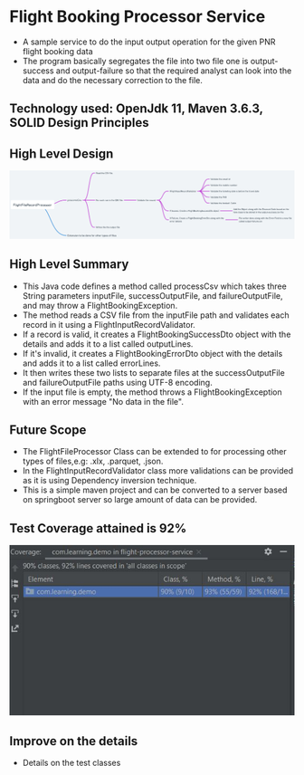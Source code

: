 # Flight Booking Processor Service

 - A sample service to do the input output operation for the given PNR flight booking data
 - The program basically segregates the file into two file one is output-success and output-failure so that the required 
 analyst can look into the data and do the necessary correction to the file.
 
## Technology used: OpenJdk 11, Maven 3.6.3, SOLID Design Principles
 
## High Level Design

 ![alt text](./images/Flight_Processor_Details@2x.png)

## High Level Summary

 - This Java code defines a method called processCsv which takes three String parameters inputFile, successOutputFile, 
 and failureOutputFile, and may throw a FlightBookingException. 
 - The method reads a CSV file from the inputFile path and validates each record in it using a FlightInputRecordValidator. 
 - If a record is valid, it creates a FlightBookingSuccessDto object with the details and adds it to a list called outputLines. 
 - If it's invalid, it creates a FlightBookingErrorDto object with the details and adds it to a list called errorLines. 
 - It then writes these two lists to separate files at the successOutputFile and failureOutputFile paths using UTF-8 encoding. 
 - If the input file is empty, the method throws a FlightBookingException with an error message "No data in the file".
 

## Future Scope
 
  - The FlightFileProcessor Class can be extended to for processing other types of files,e.g: .xlx, .parquet, .json.
  - In the FlightInputRecordValidator class more validations can be provided as it is using Dependency inversion technique.
  - This is a simple maven project and can be converted to a server based on springboot server so large amount of data can be provided.


## Test Coverage attained is 92%

  ![alt text](./images/test-coverage.JPG)
  

## Improve on the details
- Details on the test classes